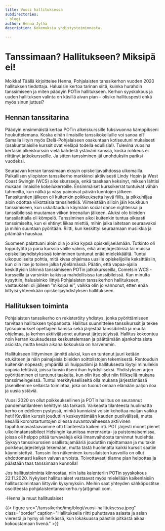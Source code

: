 ```yaml
---
title: Vuosi hallituksessa
subdirectories:
- blogi
author: Henna Jylhä
description: Kokemuksia yhdistystoiminnasta.

---
```

# Tanssimaan? Hallitukseen? Miksipä ei!

Moikka! Täällä kirjoittelee Henna, Pohjalaisten tanssikerhon vuoden 2020 hallituksen tiedottaja. Haluaisin kertoa tarinan siitä, kuinka hurahdin tanssimiseen ja miten päädyin POTin hallitukseen. Kerhon syyskokous ja uuden hallituksen valinta on käsillä aivan pian – olisiko hallituspesti ehkä myös sinun juttusi?

## Hennan tanssitarina

Päädyin ensimmäistä kertaa POTin alkeiskurssille fuksivuonna kämppikseni houkuttelemana. Koska eihän ilmaisille tanssikokeiluille voi sanoa ei? Samalla liityin myös Etelä-Pohjalaiseen osakuntaan kotiseutuni mukaisesti (osakuntalaisille kurssit ovat vieläpä todella edullisia!). Tulevina vuosina kertasin alkeiskurssin vielä kahdesti ystäväni kanssa, koska rohkeus ei riittänyt jatkokursseille. Ja sitten tanssiminen jäi unohduksiin pariksi vuodeksi.

Seuraavan kerran tanssimaan eksyin opiskelijavaihdossa ulkomailla. Paikallisen yliopiston tanssikerho markkinoi aktiivisesti Lindy Hopin ja West Coast Swingin (WCS) alkeiskursseja, enkä taaskaan keksinyt, miksen lähtisi mukaan ilmaisille kokeilukerroille. Ensimmäiset kurssikerrat tuntuivat vähän tahmeilta, kun nälkä ja väsy painoivat päivän luentojen jälkeen. Tanssituntien jälkeen oli kuitenkin poikkeuksetta hyvä fiilis, ja pikkuhiljaa aloin odottaa viikottaisia tanssihetkiä. Viimeistään silloin jäin koukkuun tanssimiseen, kun uskaltauduin käymään social dance nighteissa ja tanssibileissä muutaman viikon treenailun jälkeen. Aluksi olo bileiden tanssilattialla oli kömpelö. Tanssiminen alkoi kuitenkin tuntua oikeasti tanssimiselta, kun ei ehtinyt liikaa miettiä, mihin jalka laitetaan seuraavaksi ja mihin suuntaan pyöritään. Riitti, kun keskittyi seuraamaan musiikkia ja pitämään hauskaa.

Suomeen palattuani aloin olla jo aika kypsä opiskelijaelämään. Tutkinto oli lopputyötä ja paria kurssia vaille valmis, eikä ainejärjestöissä tai muissa opiskelijayhdistyksissä toimiminen tuntunut enää mielekkäältä. Tuntui ulkopuoliselta pohtia, mitä kivaa ohjelmaa uusille opiskelijoille keksittäisiin, kun olin itse jo toinen jalka työelämässä. Päätin, että vapaa-ajalla keskittyisin lähinnä tanssimiseen POTin jatkokursseilla, Cometsin WCS -kursseilla ja varsinkin kaikissa mahdollisissa tanssibileissä. Kun minulta kysyttiin, haluaisinko liittyä Pohjalaisten tanssikerhon hallitukseen, vastaukseni oli jälleen ”miksipä ei”, vaikka olin jo vannonut, etten enää liittyisi yhteenkään opiskelijayhdistyksen hallitukseen.

## Hallituksen toiminta

Pohjalaisten tanssikerho on rekisteröity yhdistys, jonka pyörittämiseen tarvitaan hallituksen työpanosta. Hallitus suunnittelee tanssikurssit ja tekee työsopimukset opettajien kanssa sekä järjestää tanssibileitä ja muuta ohjelmaa, ja kerhon aktiivijäsenet auttavat järjestelyissä. Hallitus kokoontuu noin kerran kuukaudessa keskustelemaan ja päättämään ajankohtaisista asioista, mutta kesän aikana kokouksia on harvemmin.

Hallitukseen liittyminen jännitti aluksi, kun en tuntenut juuri ketään etukäteen ja näin painajaisia bileiden soittolistojen tekemisestä. Rentouduin kuitenkin nopeasti; ympärillä oli huipputiimi ja hallituksesta löytyi minullekin sopivia tehtäviä, joissa tunsin itseni ihan hyödylliseksi.  Yhdistyksen arjen pyörittäminen ei tuntunut taakalta, kun olin itse ollut niin fiiliksellä mukana tanssimeingeissä. Tuntui merkitykselliseltä olla mukana järjestämässä jäsenillemme sellaista toimintaa, joka on tuonut omaan elämään paljon iloa ja uusia ystäviä.

Vuosi 2020 on ollut poikkeuksellinen ja POTin hallitus on seurannut pandemiatilanteen kehittymistä tarkasti. Vaikeasta tilanteesta huolimatta kerho on edelleen pystyssä, minkä kunniaksi voisin kohottaa maljan vaikka heti! Kevään kurssit jouduttiin keskeyttämään kauden puolivälissä, mutta kesällä koronatartuntojen ollessa suvantovaiheessa aktiivinen tapahtumavastaavamme otti tilanteesta kaiken irti. POT järjesti monet pienet ulkoilmatanssibileet Helsingin kauniissa merenranta- ja puistomaisemissa, joissa oli helppo pitää turvavälejä eikä ilmanvaihdosta tarvinnut huolehtia. Syksyn tanssikurssien osallistujamääriä jouduttiin rajoittamaan ja muitakin poikkeusjärjestelyjä tekemään, mutta tästä huolimatta kaikki kurssit saatiin käynnistettyä. Tanssin ilon näkeminen kurssilaisten kasvoilla on ollut ehdottomasti kaiken vaivan arvoista. Toivottavasti tilanne pian helpottaa ja päästään taas tanssimaan kunnolla!

Jos hallitustoiminta kiinnostaa, niin laita kalenteriin POTin syyskokous 22.11.2020. Nykyiset hallituslaiset vastaavat myös mielellään kaikenlaisiin hallitustoimintaan liittyviin kysymyksiin. Meihin saat yhteyden sähköpostitse osoitteesta pohjalaistentanssikerho.ry(at)gmail.com.

\-Henna ja muut hallituslaiset

{{< figure src="/tanssikerho/img/blogi/vuosi-hallituksessa.jpeg" class="border" caption="Hallituksella riitti puhuttavaa asiasta ja asian vierestä ja hymy oli herkässä, kun lokakuussa päästiin pitkästä aikaa kokoustamaan livenä." >}}